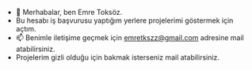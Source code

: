 - 👋 Merhabalar, ben Emre Toksöz.
-  Bu hesabı iş başvurusu yaptığım yerlere projelerimi göstermek için açtım.
- 📫 Benimle iletişime geçmek için emretkszz@gmail.com adresine mail atabilirsiniz.
- Projelerim gizli olduğu için bakmak isterseniz mail atabilirsiniz.
